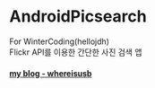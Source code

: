# AndroidPicsearch
For WinterCoding(hellojdh)\
Flickr API를 이용한 간단한 사진 검색 앱
#### [my blog - whereisusb](https://whereisusb.tistory.com/)
